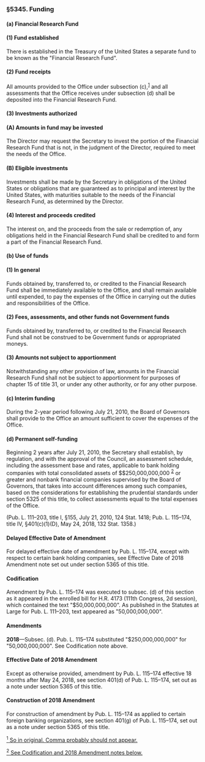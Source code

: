 ### §5345. Funding ###

#### (a) Financial Research Fund ####

#### (1) Fund established ####

There is established in the Treasury of the United States a separate fund to be known as the "Financial Research Fund".

#### (2) Fund receipts ####

All amounts provided to the Office under subsection (c),<sup><a href="#5345_1_target" name="5345_1">1</a></sup> and all assessments that the Office receives under subsection (d) shall be deposited into the Financial Research Fund.

#### (3) Investments authorized ####

#### (A) Amounts in fund may be invested ####

The Director may request the Secretary to invest the portion of the Financial Research Fund that is not, in the judgment of the Director, required to meet the needs of the Office.

#### (B) Eligible investments ####

Investments shall be made by the Secretary in obligations of the United States or obligations that are guaranteed as to principal and interest by the United States, with maturities suitable to the needs of the Financial Research Fund, as determined by the Director.

#### (4) Interest and proceeds credited ####

The interest on, and the proceeds from the sale or redemption of, any obligations held in the Financial Research Fund shall be credited to and form a part of the Financial Research Fund.

#### (b) Use of funds ####

#### (1) In general ####

Funds obtained by, transferred to, or credited to the Financial Research Fund shall be immediately available to the Office, and shall remain available until expended, to pay the expenses of the Office in carrying out the duties and responsibilities of the Office.

#### (2) Fees, assessments, and other funds not Government funds ####

Funds obtained by, transferred to, or credited to the Financial Research Fund shall not be construed to be Government funds or appropriated moneys.

#### (3) Amounts not subject to apportionment ####

Notwithstanding any other provision of law, amounts in the Financial Research Fund shall not be subject to apportionment for purposes of chapter 15 of title 31, or under any other authority, or for any other purpose.

#### (c) Interim funding ####

During the 2-year period following July 21, 2010, the Board of Governors shall provide to the Office an amount sufficient to cover the expenses of the Office.

#### (d) Permanent self-funding ####

Beginning 2 years after July 21, 2010, the Secretary shall establish, by regulation, and with the approval of the Council, an assessment schedule, including the assessment base and rates, applicable to bank holding companies with total consolidated assets of $$250,000,000,000 <sup><a href="#5345_2_target" name="5345_2">2</a></sup> or greater and nonbank financial companies supervised by the Board of Governors, that takes into account differences among such companies, based on the considerations for establishing the prudential standards under section 5325 of this title, to collect assessments equal to the total expenses of the Office.

(Pub. L. 111–203, title I, §155, July 21, 2010, 124 Stat. 1418; Pub. L. 115–174, title IV, §401(c)(1)(D), May 24, 2018, 132 Stat. 1358.)

#### Delayed Effective Date of Amendment ####

For delayed effective date of amendment by Pub. L. 115–174, except with respect to certain bank holding companies, see Effective Date of 2018 Amendment note set out under section 5365 of this title.

#### Codification ####

Amendment by Pub. L. 115–174 was executed to subsec. (d) of this section as it appeared in the enrolled bill for H.R. 4173 (111th Congress, 2d session), which contained the text "$50,000,000,000". As published in the Statutes at Large for Pub. L. 111–203, text appeared as "50,000,000,000".

#### Amendments ####

**2018**—Subsec. (d). Pub. L. 115–174 substituted "$250,000,000,000" for "50,000,000,000". See Codification note above.

#### Effective Date of 2018 Amendment ####

Except as otherwise provided, amendment by Pub. L. 115–174 effective 18 months after May 24, 2018, see section 401(d) of Pub. L. 115–174, set out as a note under section 5365 of this title.

#### Construction of 2018 Amendment ####

For construction of amendment by Pub. L. 115–174 as applied to certain foreign banking organizations, see section 401(g) of Pub. L. 115–174, set out as a note under section 5365 of this title.

[<sup>1</sup> So in original. Comma probably should not appear.](#5345_1)

[<sup>2</sup> See Codification and 2018 Amendment notes below.](#5345_2)